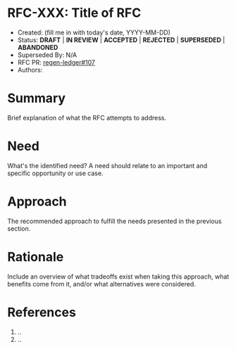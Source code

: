 RFC-XXX: Title of RFC
=====================

- Created: (fill me in with today's date, YYYY-MM-DD)
- Status: __DRAFT__ | __IN REVIEW__ | __ACCEPTED__ | __REJECTED__ | __SUPERSEDED__ | __ABANDONED__
- Superseded By: N/A
- RFC PR: [regen-ledger#107](https://github.com/regen-network/regen-ledger/pull/107)
- Authors:

# Summary

Brief explanation of what the RFC attempts to address.

# Need

What's the identified need? A need should relate to an important and specific opportunity or use case.

# Approach

The recommended approach to fulfill the needs presented in the previous section.

# Rationale

Include an overview of what tradeoffs exist when taking this approach, what benefits come from it, and/or what alternatives were considered.

# References

1. ..
2. ..
